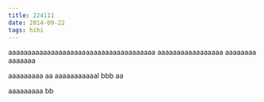 ```yaml
---
title: 224111
date: 2014-09-22
tags: hihi
---
```


aaaaaaaaaaaaaaaaaaaaaaaaaaaaaaaaaaaaaa
aaaaaaaaaaaaaaaaa
aaaaaaaa
aaaaaaa

aaaaaaaaa
aa
aaaaaaaaaaal
bbb
aa

aaaaaaaaa
bb

